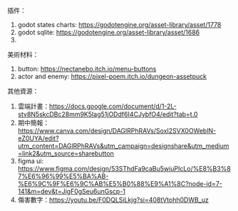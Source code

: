 插件：
1. godot states charts: https://godotengine.org/asset-library/asset/1778
2. godot sqlite: https://godotengine.org/asset-library/asset/1686
3. 

美術材料：
1. button: https://nectanebo.itch.io/menu-buttons
2. actor and enemy: https://pixel-poem.itch.io/dungeon-assetpuck

其他資源：
1. 雲端計畫：https://docs.google.com/document/d/1-2L-stv8N5skcDBc28mm9K5Iag51jODdf6I4CJybfO4/edit?tab=t.0
2. 期中簡報：https://www.canva.com/design/DAGlRPhRAVs/SoxI2SVX0OWeblN-eZ0UYA/edit?utm_content=DAGlRPhRAVs&utm_campaign=designshare&utm_medium=link2&utm_source=sharebutton
3. figma ui: https://www.figma.com/design/53SThdFa9caBu5wiuPIcLo/%E8%B3%87%E6%96%99%E5%BA%AB-%E6%9C%9F%E6%9C%AB%E5%B0%88%E9%A1%8C?node-id=7-141&m=dev&t=JigF0gSeu6unGscp-1
4. 傷害數字：https://youtu.be/F0DQLSiLkjg?si=408tVtohh0DWB_uz
